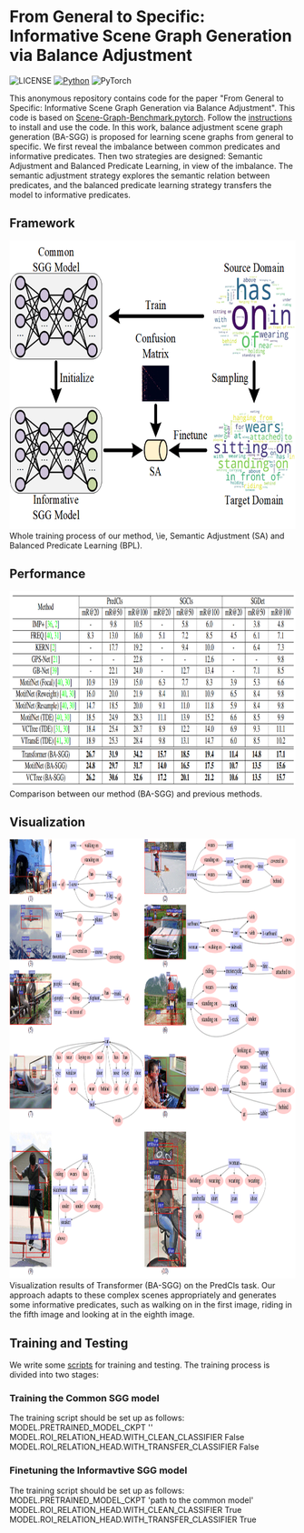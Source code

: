 # From General to Specific: Informative Scene Graph Generation via Balance Adjustment

![LICENSE](https://img.shields.io/badge/license-MIT-green)
[![Python](https://img.shields.io/badge/python-3.7-blue.svg)](https://www.python.org/)
![PyTorch](https://img.shields.io/badge/pytorch-1.2.0-%237732a8)

This anonymous repository contains code for the paper "From General to Specific: Informative Scene Graph Generation via Balance Adjustment". This code is based on [Scene-Graph-Benchmark.pytorch](https://github.com/KaihuaTang/Scene-Graph-Benchmark.pytorch). Follow the [instructions](https://github.com/KaihuaTang/Scene-Graph-Benchmark.pytorch) to install and use the code. In this work, balance adjustment scene graph generation (BA-SGG) is proposed for learning scene graphs from general to specific. We first reveal the imbalance between common predicates and informative predicates. Then two strategies are designed: Semantic Adjustment and Balanced Predicate Learning, in view of the imbalance. The semantic adjustment strategy explores the semantic relation between predicates, and the balanced predicate learning strategy transfers the model to informative predicates.
## Framework
<div align=center><img width="672" height="508" src=demo/framework_G2ST.png/></div>
Whole training process of our method, \ie, Semantic Adjustment (SA) and Balanced Predicate Learning (BPL).

## Performance
<div align=center><img width="938" height="345" src=demo/performance.png/></div>
Comparison between our method (BA-SGG) and previous methods.

## Visualization
<div align=center><img width="994" height="774" src=demo/vis_res_supp1.png/></div>
Visualization results of Transformer (BA-SGG) on the PredCls task. Our approach adapts to these complex scenes appropriately and generates some informative predicates, such as walking on in the first image, riding in the fifth image and looking at in the eighth image.

## Training and Testing 
We write some [scripts](https://github.com/nobody-y/SSG-G2S/tree/main/scripts) for training and testing.
The training process is divided into two stages:
### Training the Common SGG model
The training script should be set up as follows: \
    MODEL.PRETRAINED_MODEL_CKPT '' \
    MODEL.ROI_RELATION_HEAD.WITH_CLEAN_CLASSIFIER False \
    MODEL.ROI_RELATION_HEAD.WITH_TRANSFER_CLASSIFIER False  
### Finetuning the Informavtive SGG model
The training script should be set up as follows: \
    MODEL.PRETRAINED_MODEL_CKPT 'path to the common model' \
    MODEL.ROI_RELATION_HEAD.WITH_CLEAN_CLASSIFIER True \
    MODEL.ROI_RELATION_HEAD.WITH_TRANSFER_CLASSIFIER True  


